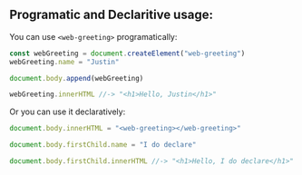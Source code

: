 ## Programatic and Declaritive usage:

You can use `<web-greeting>` programatically:

```js
const webGreeting = document.createElement("web-greeting")
webGreeting.name = "Justin"

document.body.append(webGreeting)

webGreeting.innerHTML //-> "<h1>Hello, Justin</h1>"
```

Or you can use it declaratively:

```js
document.body.innerHTML = "<web-greeting></web-greeting>"

document.body.firstChild.name = "I do declare"

document.body.firstChild.innerHTML //-> "<h1>Hello, I do declare</h1>"
```
